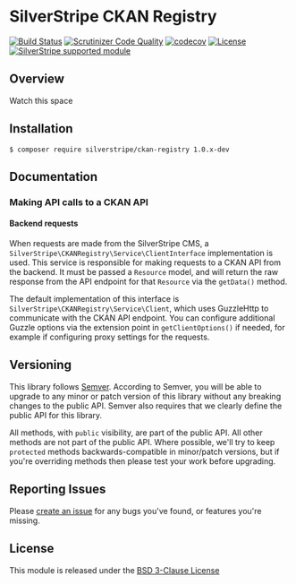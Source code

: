 # SilverStripe CKAN Registry

[![Build Status](https://travis-ci.com/silverstripe/silverstripe-ckan-registry.svg?branch=master)](https://travis-ci.com/silverstripe/silverstripe-ckan-registry)
[![Scrutinizer Code Quality](https://scrutinizer-ci.com/g/silverstripe/silverstripe-ckan-registry/badges/quality-score.png?b=master)](https://scrutinizer-ci.com/g/silverstripe/silverstripe-ckan-registry/?branch=master)
[![codecov](https://codecov.io/gh/silverstripe/silverstripe-ckan-registry/branch/master/graph/badge.svg)](https://codecov.io/gh/silverstripe/silverstripe-ckan-registry)
[![License](https://poser.pugx.org/silverstripe/ckan-registry/license.svg)](https://github.com/silverstripe/silverstripe-ckan-registry#license)
[![SilverStripe supported module](https://img.shields.io/badge/silverstripe-supported-0071C4.svg)](https://www.silverstripe.org/software/addons/silverstripe-commercially-supported-module-list/)

## Overview

Watch this space

## Installation

```
$ composer require silverstripe/ckan-registry 1.0.x-dev
```

## Documentation

### Making API calls to a CKAN API

#### Backend requests

When requests are made from the SilverStripe CMS, a `SilverStripe\CKANRegistry\Service\ClientInterface` implementation
is used. This service is responsible for making requests to a CKAN API from the backend. It must be passed a `Resource`
model, and will return the raw response from the API endpoint for that `Resource` via the `getData()` method.

The default implementation of this interface is `SilverStripe\CKANRegistry\Service\Client`, which uses GuzzleHttp to
communicate with the CKAN API endpoint. You can configure additional Guzzle options via the extension point in
`getClientOptions()` if needed, for example if configuring proxy settings for the requests. 

## Versioning

This library follows [Semver](http://semver.org). According to Semver,
you will be able to upgrade to any minor or patch version of this library
without any breaking changes to the public API. Semver also requires that
we clearly define the public API for this library.

All methods, with `public` visibility, are part of the public API. All
other methods are not part of the public API. Where possible, we'll try
to keep `protected` methods backwards-compatible in minor/patch versions,
but if you're overriding methods then please test your work before upgrading.

## Reporting Issues

Please [create an issue](https://github.com/silverstripe/silverstripe-ckan-registry/issues)
for any bugs you've found, or features you're missing.

## License

This module is released under the [BSD 3-Clause License](LICENSE)
